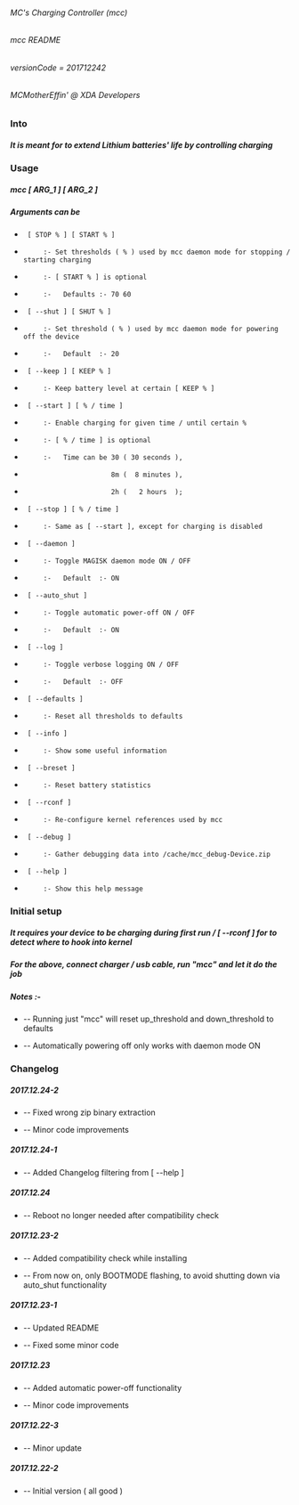 ###### MC's Charging Controller (mcc)
###### mcc README
###### versionCode = 201712242
###### MCMotherEffin' @ XDA Developers


### Into


##### It is meant for to extend Lithium batteries' life by controlling charging


### Usage

##### mcc [ ARG_1 ] [ ARG_2 ]

##### Arguments can be

-      [ STOP % ] [ START % ]
-          :- Set thresholds ( % ) used by mcc daemon mode for stopping / starting charging
-          :- [ START % ] is optional
-          :-   Defaults :- 70 60

-      [ --shut ] [ SHUT % ]
-          :- Set threshold ( % ) used by mcc daemon mode for powering off the device
-          :-   Default  :- 20

-      [ --keep ] [ KEEP % ]
-          :- Keep battery level at certain [ KEEP % ]

-      [ --start ] [ % / time ]
-          :- Enable charging for given time / until certain % 
-          :- [ % / time ] is optional
-          :-   Time can be 30 ( 30 seconds ),
-                           8m (  8 minutes ),
-                           2h (   2 hours  );

-      [ --stop ] [ % / time ]
-          :- Same as [ --start ], except for charging is disabled

-      [ --daemon ]
-          :- Toggle MAGISK daemon mode ON / OFF
-          :-   Default  :- ON

-      [ --auto_shut ]
-          :- Toggle automatic power-off ON / OFF
-          :-   Default  :- ON

-      [ --log ]
-          :- Toggle verbose logging ON / OFF
-          :-   Default  :- OFF

-      [ --defaults ]
-          :- Reset all thresholds to defaults

-      [ --info ]
-          :- Show some useful information

-      [ --breset ]
-          :- Reset battery statistics

-      [ --rconf ]
-          :- Re-configure kernel references used by mcc

-      [ --debug ]
-          :- Gather debugging data into /cache/mcc_debug-Device.zip

-      [ --help ]
-          :- Show this help message


### Initial setup


##### It requires your device to be charging during first run / [ --rconf ] for to detect where to hook into kernel

##### For the above, connect charger / usb cable, run "mcc" and let it do the job

##### Notes :- 

*    --  Running just "mcc" will reset up_threshold and down_threshold to defaults

*    --  Automatically powering off only works with daemon mode ON

### Changelog

##### 2017.12.24-2

*  -- Fixed wrong zip binary extraction

*  -- Minor code improvements

##### 2017.12.24-1

*  -- Added Changelog filtering from [ --help ]

##### 2017.12.24

*  -- Reboot no longer needed after compatibility check

##### 2017.12.23-2

*  -- Added compatibility check while installing

*  -- From now on, only BOOTMODE flashing, to avoid shutting down via auto_shut functionality

##### 2017.12.23-1

*  -- Updated README

*  -- Fixed some minor code

##### 2017.12.23

*  -- Added automatic power-off functionality

*  -- Minor code improvements

##### 2017.12.22-3

*  -- Minor update

##### 2017.12.22-2

*  -- Initial version ( all good )
